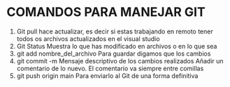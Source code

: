 # COMANDOS PARA MANEJAR GIT

1. Git pull hace actualizar, es decir si estas trabajando en remoto tener todos os archivos actualizados en el visual studio
2. Git Status Muestra lo que has modificado en archivos o en lo que sea
3. git add nombre_del_archivo Para guardar digamos que los cambios
4. git commit -m Mensaje descriptivo de los cambios realizados Añadir un comentario de lo nuevo. El comentario va siempre entre comillas
5. git push origin main Para enviarlo al Git de una forma definitiva